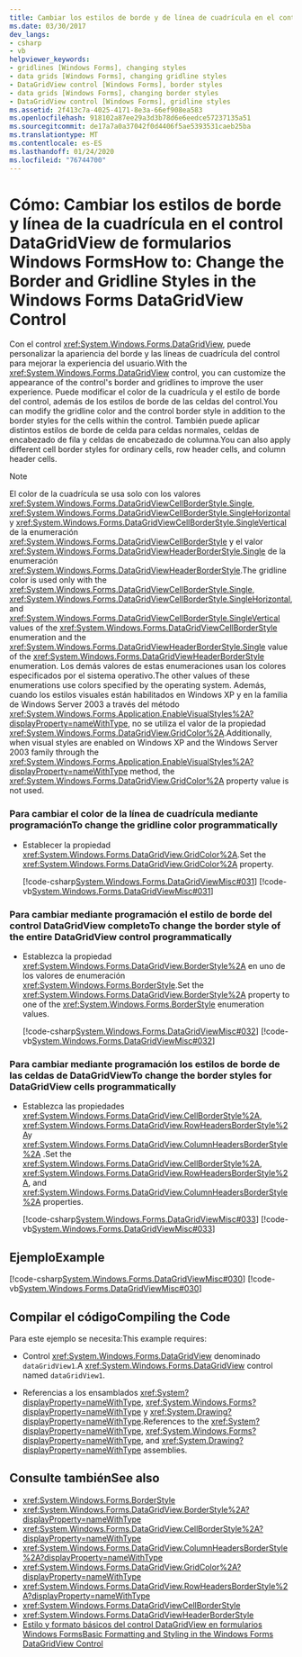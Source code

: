 ```yaml
---
title: Cambiar los estilos de borde y de línea de cuadrícula en el control DataGridView
ms.date: 03/30/2017
dev_langs:
- csharp
- vb
helpviewer_keywords:
- gridlines [Windows Forms], changing styles
- data grids [Windows Forms], changing gridline styles
- DataGridView control [Windows Forms], border styles
- data grids [Windows Forms], changing border styles
- DataGridView control [Windows Forms], gridline styles
ms.assetid: 2f413c7a-4025-4171-8e3a-66ef908ea583
ms.openlocfilehash: 918102a87ee29a3d3b78d6e6eedce57237135a51
ms.sourcegitcommit: de17a7a0a37042f0d4406f5ae5393531caeb25ba
ms.translationtype: MT
ms.contentlocale: es-ES
ms.lasthandoff: 01/24/2020
ms.locfileid: "76744700"
---
```

# <a name="how-to-change-the-border-and-gridline-styles-in-the-windows-forms-datagridview-control"></a><span data-ttu-id="34946-102">Cómo: Cambiar los estilos de borde y línea de la cuadrícula en el control DataGridView de formularios Windows Forms</span><span class="sxs-lookup"><span data-stu-id="34946-102">How to: Change the Border and Gridline Styles in the Windows Forms DataGridView Control</span></span>
<span data-ttu-id="34946-103">Con el control <xref:System.Windows.Forms.DataGridView>, puede personalizar la apariencia del borde y las líneas de cuadrícula del control para mejorar la experiencia del usuario.</span><span class="sxs-lookup"><span data-stu-id="34946-103">With the <xref:System.Windows.Forms.DataGridView> control, you can customize the appearance of the control's border and gridlines to improve the user experience.</span></span> <span data-ttu-id="34946-104">Puede modificar el color de la cuadrícula y el estilo de borde del control, además de los estilos de borde de las celdas del control.</span><span class="sxs-lookup"><span data-stu-id="34946-104">You can modify the gridline color and the control border style in addition to the border styles for the cells within the control.</span></span> <span data-ttu-id="34946-105">También puede aplicar distintos estilos de borde de celda para celdas normales, celdas de encabezado de fila y celdas de encabezado de columna.</span><span class="sxs-lookup"><span data-stu-id="34946-105">You can also apply different cell border styles for ordinary cells, row header cells, and column header cells.</span></span>  
  
> [!NOTE]
> <span data-ttu-id="34946-106">El color de la cuadrícula se usa solo con los valores <xref:System.Windows.Forms.DataGridViewCellBorderStyle.Single>, <xref:System.Windows.Forms.DataGridViewCellBorderStyle.SingleHorizontal>y <xref:System.Windows.Forms.DataGridViewCellBorderStyle.SingleVertical> de la enumeración <xref:System.Windows.Forms.DataGridViewCellBorderStyle> y el valor <xref:System.Windows.Forms.DataGridViewHeaderBorderStyle.Single> de la enumeración <xref:System.Windows.Forms.DataGridViewHeaderBorderStyle>.</span><span class="sxs-lookup"><span data-stu-id="34946-106">The gridline color is used only with the <xref:System.Windows.Forms.DataGridViewCellBorderStyle.Single>, <xref:System.Windows.Forms.DataGridViewCellBorderStyle.SingleHorizontal>, and <xref:System.Windows.Forms.DataGridViewCellBorderStyle.SingleVertical> values of the <xref:System.Windows.Forms.DataGridViewCellBorderStyle> enumeration and the <xref:System.Windows.Forms.DataGridViewHeaderBorderStyle.Single> value of the <xref:System.Windows.Forms.DataGridViewHeaderBorderStyle> enumeration.</span></span> <span data-ttu-id="34946-107">Los demás valores de estas enumeraciones usan los colores especificados por el sistema operativo.</span><span class="sxs-lookup"><span data-stu-id="34946-107">The other values of these enumerations use colors specified by the operating system.</span></span> <span data-ttu-id="34946-108">Además, cuando los estilos visuales están habilitados en Windows XP y en la familia de Windows Server 2003 a través del método <xref:System.Windows.Forms.Application.EnableVisualStyles%2A?displayProperty=nameWithType>, no se utiliza el valor de la propiedad <xref:System.Windows.Forms.DataGridView.GridColor%2A>.</span><span class="sxs-lookup"><span data-stu-id="34946-108">Additionally, when visual styles are enabled on Windows XP and the Windows Server 2003 family through the <xref:System.Windows.Forms.Application.EnableVisualStyles%2A?displayProperty=nameWithType> method, the <xref:System.Windows.Forms.DataGridView.GridColor%2A> property value is not used.</span></span>  
  
### <a name="to-change-the-gridline-color-programmatically"></a><span data-ttu-id="34946-109">Para cambiar el color de la línea de cuadrícula mediante programación</span><span class="sxs-lookup"><span data-stu-id="34946-109">To change the gridline color programmatically</span></span>  
  
- <span data-ttu-id="34946-110">Establecer la propiedad <xref:System.Windows.Forms.DataGridView.GridColor%2A>.</span><span class="sxs-lookup"><span data-stu-id="34946-110">Set the <xref:System.Windows.Forms.DataGridView.GridColor%2A> property.</span></span>  
  
     [!code-csharp[System.Windows.Forms.DataGridViewMisc#031](~/samples/snippets/csharp/VS_Snippets_Winforms/System.Windows.Forms.DataGridViewMisc/CS/datagridviewmisc.cs#031)]
     [!code-vb[System.Windows.Forms.DataGridViewMisc#031](~/samples/snippets/visualbasic/VS_Snippets_Winforms/System.Windows.Forms.DataGridViewMisc/VB/datagridviewmisc.vb#031)]  
  
### <a name="to-change-the-border-style-of-the-entire-datagridview-control-programmatically"></a><span data-ttu-id="34946-111">Para cambiar mediante programación el estilo de borde del control DataGridView completo</span><span class="sxs-lookup"><span data-stu-id="34946-111">To change the border style of the entire DataGridView control programmatically</span></span>  
  
- <span data-ttu-id="34946-112">Establezca la propiedad <xref:System.Windows.Forms.DataGridView.BorderStyle%2A> en uno de los valores de enumeración <xref:System.Windows.Forms.BorderStyle>.</span><span class="sxs-lookup"><span data-stu-id="34946-112">Set the <xref:System.Windows.Forms.DataGridView.BorderStyle%2A> property to one of the <xref:System.Windows.Forms.BorderStyle> enumeration values.</span></span>  
  
     [!code-csharp[System.Windows.Forms.DataGridViewMisc#032](~/samples/snippets/csharp/VS_Snippets_Winforms/System.Windows.Forms.DataGridViewMisc/CS/datagridviewmisc.cs#032)]
     [!code-vb[System.Windows.Forms.DataGridViewMisc#032](~/samples/snippets/visualbasic/VS_Snippets_Winforms/System.Windows.Forms.DataGridViewMisc/VB/datagridviewmisc.vb#032)]  
  
### <a name="to-change-the-border-styles-for-datagridview-cells-programmatically"></a><span data-ttu-id="34946-113">Para cambiar mediante programación los estilos de borde de las celdas de DataGridView</span><span class="sxs-lookup"><span data-stu-id="34946-113">To change the border styles for DataGridView cells programmatically</span></span>  
  
- <span data-ttu-id="34946-114">Establezca las propiedades <xref:System.Windows.Forms.DataGridView.CellBorderStyle%2A>, <xref:System.Windows.Forms.DataGridView.RowHeadersBorderStyle%2A>y <xref:System.Windows.Forms.DataGridView.ColumnHeadersBorderStyle%2A> .</span><span class="sxs-lookup"><span data-stu-id="34946-114">Set the <xref:System.Windows.Forms.DataGridView.CellBorderStyle%2A>, <xref:System.Windows.Forms.DataGridView.RowHeadersBorderStyle%2A>, and <xref:System.Windows.Forms.DataGridView.ColumnHeadersBorderStyle%2A> properties.</span></span>  
  
     [!code-csharp[System.Windows.Forms.DataGridViewMisc#033](~/samples/snippets/csharp/VS_Snippets_Winforms/System.Windows.Forms.DataGridViewMisc/CS/datagridviewmisc.cs#033)]
     [!code-vb[System.Windows.Forms.DataGridViewMisc#033](~/samples/snippets/visualbasic/VS_Snippets_Winforms/System.Windows.Forms.DataGridViewMisc/VB/datagridviewmisc.vb#033)]  
  
## <a name="example"></a><span data-ttu-id="34946-115">Ejemplo</span><span class="sxs-lookup"><span data-stu-id="34946-115">Example</span></span>  
 [!code-csharp[System.Windows.Forms.DataGridViewMisc#030](~/samples/snippets/csharp/VS_Snippets_Winforms/System.Windows.Forms.DataGridViewMisc/CS/datagridviewmisc.cs#030)]
 [!code-vb[System.Windows.Forms.DataGridViewMisc#030](~/samples/snippets/visualbasic/VS_Snippets_Winforms/System.Windows.Forms.DataGridViewMisc/VB/datagridviewmisc.vb#030)]  
  
## <a name="compiling-the-code"></a><span data-ttu-id="34946-116">Compilar el código</span><span class="sxs-lookup"><span data-stu-id="34946-116">Compiling the Code</span></span>  
 <span data-ttu-id="34946-117">Para este ejemplo se necesita:</span><span class="sxs-lookup"><span data-stu-id="34946-117">This example requires:</span></span>  
  
- <span data-ttu-id="34946-118">Control <xref:System.Windows.Forms.DataGridView> denominado `dataGridView1`.</span><span class="sxs-lookup"><span data-stu-id="34946-118">A <xref:System.Windows.Forms.DataGridView> control named `dataGridView1`.</span></span>  
  
- <span data-ttu-id="34946-119">Referencias a los ensamblados <xref:System?displayProperty=nameWithType>, <xref:System.Windows.Forms?displayProperty=nameWithType> y <xref:System.Drawing?displayProperty=nameWithType>.</span><span class="sxs-lookup"><span data-stu-id="34946-119">References to the <xref:System?displayProperty=nameWithType>, <xref:System.Windows.Forms?displayProperty=nameWithType>, and <xref:System.Drawing?displayProperty=nameWithType> assemblies.</span></span>  
  
## <a name="see-also"></a><span data-ttu-id="34946-120">Consulte también</span><span class="sxs-lookup"><span data-stu-id="34946-120">See also</span></span>

- <xref:System.Windows.Forms.BorderStyle>
- <xref:System.Windows.Forms.DataGridView.BorderStyle%2A?displayProperty=nameWithType>
- <xref:System.Windows.Forms.DataGridView.CellBorderStyle%2A?displayProperty=nameWithType>
- <xref:System.Windows.Forms.DataGridView.ColumnHeadersBorderStyle%2A?displayProperty=nameWithType>
- <xref:System.Windows.Forms.DataGridView.GridColor%2A?displayProperty=nameWithType>
- <xref:System.Windows.Forms.DataGridView.RowHeadersBorderStyle%2A?displayProperty=nameWithType>
- <xref:System.Windows.Forms.DataGridViewCellBorderStyle>
- <xref:System.Windows.Forms.DataGridViewHeaderBorderStyle>
- [<span data-ttu-id="34946-121">Estilo y formato básicos del control DataGridView en formularios Windows Forms</span><span class="sxs-lookup"><span data-stu-id="34946-121">Basic Formatting and Styling in the Windows Forms DataGridView Control</span></span>](basic-formatting-and-styling-in-the-windows-forms-datagridview-control.md)
